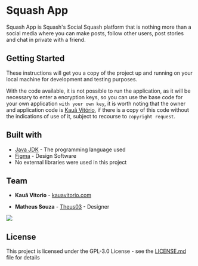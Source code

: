# Squash App

Squash App is Squash's Social Squash platform that is nothing more than a social media where you can make posts, follow other users, post stories and chat in private with a friend.

## Getting Started

These instructions will get you a copy of the project up and running on your local machine for development and testing purposes.


With the code available, it is not possible to run the application, as it will be necessary to enter a encryption keys,
so you can use the base code for your own application `with your own key`, it is worth noting that the owner and application code is [Kauã Vitório](https://github.com/Kauavitorio),
if there is a copy of this code without the indications of use of it, subject to recourse to `copyright request`.

## Built with

* [Java JDK](https://developer.android.com/studio/releases/gradle-plugin#4.2-bundled-jdk-11) - The programming language used
* [Figma](https://www.figma.com/) - Design Software
* No external libraries were used in this project

## Team

* **Kauã Vitorio** - [kauavitorio.com](https://www.kauavitorio.com)

* **Matheus Souza** - [Theus03](https://github.com/Theus03) - Designer

<a href = "https://github.com/Kauavitorio/Squash_App/graphs/contributors">
  <img src = "https://contrib.rocks/image?repo=Kauavitorio/Squash_App"/>
</a>

## License

This project is licensed under the GPL-3.0 License - see the [LICENSE.md](https://github.com/Kauavitorio/Squash_App/blob/main/LICENSE) file for details
